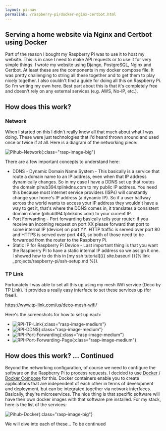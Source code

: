 ```yaml
---
layout: pi-nav
permalink: /raspberry-pi/docker-nginx-certbot.html
---
```


## Serving a home website via Nginx and Certbot using Docker
Part of the reason I bought my Raspberry Pi was to use it to host my website. This is in case I need to make API requests or to use it for 
very simple things. I wrote my website using Django, PostgreSQL, Nginx and Certbot. At least these are the components in my docker compose file.
It was pretty challenging to string all these together and to get them to play nicely together. I also couldn't find a guide for doing all this on Raspberry Pi. So I'm writing my own here. Best part about this is that it's completely free and doesn't rely on any external services (e.g. AWS, No-IP, etc.).

## How does this work?

### Network
When I started on this I didn't really know all that much about what I was doing. These were just technologies that I'd heard thrown around and used once or twice if at all.
Here is a diagram of the networking piece:

![Pihub-Network](/assets/images/raspberry-pi/pihub-network.png){:class="rasp-image-big"}

There are a few important concepts to understand here:
* DDNS - Dynamic Domain Name System - This basically is a service that route a domain name to an IP address, even when that IP address dynamically changes. So in my case I have a DDNS set up that routes the domain pihub394.tplinkdns.com to my public IP address. You need this because most internet service providers (ISPs) will constantly change your home's IP address (a dynamic IP). So if a user halfway across the world wants to access your IP address they wouldn't have a way to get it, that's where the DDNS comes in, it translates a consistent domain name (pihub394.tplinkdns.com) to your current IP.
* Port Forwarding - Port forwarding basically tells your router: if you receive an incoming request on port XX please forward that port to some internal IP (device) on port YY. HTTP traffic is served over port 80 and HTTPS is served over port 443, so both of those need to be forwarded from the router to the Raspberry Pi. 
* Static IP for Raspberry Pi Device - Last important thing is that you want the Raspberry Pi to have a static internal IP address so we assign it one. I showed how to do this in [my ssh tutorial]({{ site.baseurl }}{% link _projects/raspberry-pi/ssh-setup.md %}).

### TP Link
Fortunately I was able to set all this up using my mesh Wifi service (Deco by TP Link). It provides a really easy interface to set these services up (for free!).

<a target="_blank" href="https://www.tp-link.com/us/deco-mesh-wifi/">https://www.tp-link.com/us/deco-mesh-wifi/<a>


Here's the screenshots for how to set up each:

* ![RPI-TP-Link](/assets/images/raspberry-pi/RPI-TP-Link.PNG){:class="rasp-image-medium"}
* ![RPI-DDNS](/assets/images/raspberry-pi/RPI-DDNS.PNG){:class="rasp-image-medium"}
* ![RPI-Port-Forwarding](/assets/images/raspberry-pi/RPI-Port-Forwarding.PNG){:class="rasp-image-medium"}
* ![RPI-Port-Forwarding-Page](/assets/images/raspberry-pi/RPI-Port-Forwarding-Page.PNG){:class="rasp-image-medium"}

## How does this work? ... Continued
Beyond the networking configuration, of course we need to configure the software on the Raspberry Pi to process requests. I decided to use [Docker](https://www.docker.com/) / [Docker Compose](https://docs.docker.com/compose/) for this. Docker containers enable you to create applications that are independent of each other in terms of development and deployment, but can be integrated together via network interfaces. Basically, they're microservices. The nice thing is that specific software will have their own docker images with that software pre installed. For my stack, here is the list of the services:


![Pihub-Docker](/assets/images/raspberry-pi/pihub-docker.png){:class="rasp-image-big"}

We will dive into each of these... To be continued